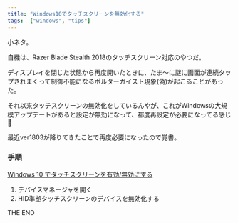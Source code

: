 ```yaml
---
title: "Windows10でタッチスクリーンを無効化する"
tags:  ["windows", "tips"]
---
```


小ネタ。

自機は、Razer Blade Stealth 2018のタッチスクリーン対応のやつだ。

ディスプレイを閉じた状態から再度開いたときに、たま～に謎に画面が連続タップされまくって制御不能になるポルターガイスト現象(偽)が起こることがあった。

それ以来タッチスクリーンの無効化をしているんやが、これがWindowsの大規模アップデートがあると設定が無効になって、都度再設定が必要になってる感じ🤔

最近ver1803が降りてきたことで再度必要になったので覚書。

### 手順

[Windows 10 でタッチスクリーンを有効/無効にする](https://support.microsoft.com/ja-jp/help/4028019/windows-enable-and-disable-your-touchscreen-in-windows-10)

1. デバイスマネージャを開く
2. HID準拠タッチスクリーンのデバイスを無効化する

THE END

